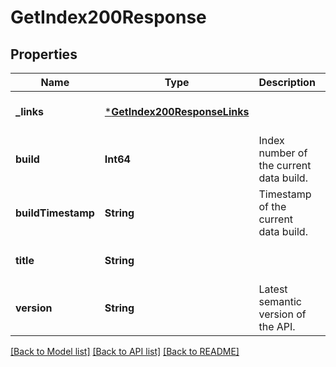 # GetIndex200Response


## Properties
Name | Type | Description | Notes
------------ | ------------- | ------------- | -------------
**_links** | [***GetIndex200ResponseLinks**](GetIndex200ResponseLinks.md) |  | [default to nothing]
**build** | **Int64** | Index number of the current data build. | [default to nothing]
**buildTimestamp** | **String** | Timestamp of the current data build. | [default to nothing]
**title** | **String** |  | [default to nothing]
**version** | **String** | Latest semantic version of the API. | [default to nothing]


[[Back to Model list]](../README.md#models) [[Back to API list]](../README.md#api-endpoints) [[Back to README]](../README.md)


